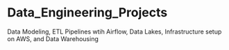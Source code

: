 # Data_Engineering_Projects
Data Modeling, ETL Pipelines wtih Airflow, Data Lakes, Infrastructure setup on AWS, and Data Warehousing
